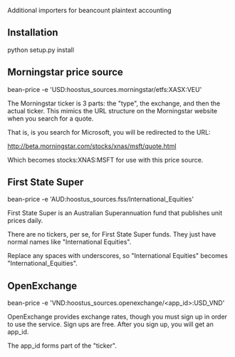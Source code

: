 Additional importers for beancount plaintext accounting

Installation
------------
python setup.py install 

Morningstar price source
------------------------
bean-price -e 'USD:hoostus_sources.morningstar/etfs:XASX:VEU'

The Morningstar ticker is 3 parts: the "type", the exchange,
and then the actual ticker. This mimics the URL structure on the
Morningstar website when you search for a quote.

That is, is you search for Microsoft, you will be redirected to the
URL:

http://beta.morningstar.com/stocks/xnas/msft/quote.html

Which becomes stocks:XNAS:MSFT for use with this price source.

First State Super
-----------------
bean-price -e 'AUD:hoostus_sources.fss/International_Equities'

First State Super is an Australian Superannuation fund that
publishes unit prices daily. 

There are no tickers, per se, for First State Super funds. They
just have normal names like "International Equities".

Replace any spaces with underscores, so "International Equities"
becomes "International_Equities".

OpenExchange
------------
bean-price -e 'VND:hoostus_sources.openexchange/<app_id>:USD_VND'

OpenExchange provides exchange rates, though you must sign up in order
to use the service. Sign ups are free. After you sign up, you will get
an app_id.

The app_id forms part of the "ticker".
